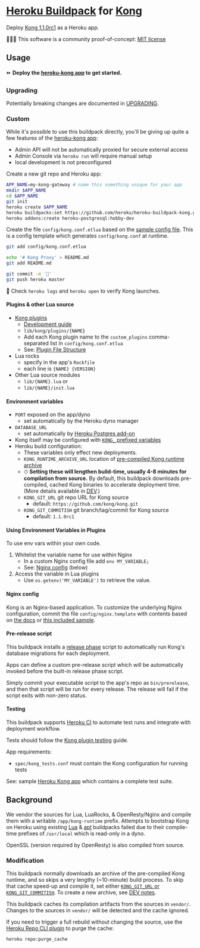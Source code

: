 [Heroku Buildpack](https://devcenter.heroku.com/articles/buildpacks) for [Kong](https://getkong.org/about/)
=========================

Deploy [Kong 1.1.0rc1](https://konghq.com) as a Heroku app.

🔬👩‍💻 This software is a community proof-of-concept: [MIT license](LICENSE)

Usage
-----

⏩ **Deploy the [heroku-kong app](https://github.com/heroku/heroku-kong) to get started.**

### Upgrading

Potentially breaking changes are documented in [UPGRADING](UPGRADING.md).

### Custom

While it's possible to use this buildpack directly, you'll be giving up quite a few features of the [heroku-kong app](https://github.com/heroku/heroku-kong):

* Admin API will not be automatically proxied for secure external access
* Admin Console via `heroku run` will require manual setup
* local development is not preconfigured

Create a new git repo and Heroku app:

```bash
APP_NAME=my-kong-gateway # name this something unique for your app
mkdir $APP_NAME
cd $APP_NAME
git init
heroku create $APP_NAME
heroku buildpacks:set https://github.com/heroku/heroku-buildpack-kong.git
heroku addons:create heroku-postgresql:hobby-dev
```

Create the file `config/kong.conf.etlua` based on the [sample config file](config/kong.conf.etlua.sample). This is a config template which generates `config/kong.conf` at runtime.

```bash
git add config/kong.conf.etlua

echo '# Kong Proxy' > README.md
git add README.md

git commit -m '🐒'
git push heroku master
```

🚀 Check `heroku logs` and `heroku open` to verify Kong launches.

#### Plugins & other Lua source

  * [Kong plugins](https://docs.konghq.com/hub/)
    * [Development guide](https://docs.konghq.com/1.0.x/plugin-development/)
    * `lib/kong/plugins/{NAME}`
    * Add each Kong plugin name to the `custom_plugins` comma-separated list in `config/kong.conf.etlua`
    * See: [Plugin File Structure](https://docs.konghq.com/1.0.x/plugin-development/file-structure/)
  * Lua rocks
    * specify in the app's `Rockfile`
    * each line is `{NAME} {VERSION}`
  * Other Lua source modules
    * `lib/{NAME}.lua` or
    * `lib/{NAME}/init.lua`

#### Environment variables

  * `PORT` exposed on the app/dyno
    * set automatically by the Heroku dyno manager
  * `DATABASE_URL`
    * set automatically by [Heroku Postgres add-on](https://elements.heroku.com/addons/heroku-postgresql)
  * Kong itself may be configured with [`KONG_` prefixed variables](https://docs.konghq.com/1.0.x/configuration/#environment-variables)
  * Heroku build configuration:
    * These variables only effect new deployments.
    * `KONG_RUNTIME_ARCHIVE_URL` location of [pre-compiled Kong runtime archive](DEV.md#pre-compiled-runtime-archive)
    * ⏱ **Setting these will lengthen build-time, usually 4-8 minutes for compilation from source.** By default, this buildpack downloads pre-compiled, cached Kong binaries to accelerate deployment time. (More details available in [DEV](DEV.md).)
    * `KONG_GIT_URL` git repo URL for Kong source
      * default: `https://github.com/kong/kong.git`
    * `KONG_GIT_COMMITISH` git branch/tag/commit for Kong source
      * default: `1.1.0rc1`


#### Using Environment Variables in Plugins

To use env vars within your own code.

  1. Whitelist the variable name for use within Nginx
     * In a custom Nginx config file add `env MY_VARIABLE;`
     * See: [Nginx config](#user-content-nginx-config) (below)
  2. Access the variable in Lua plugins
     * Use `os.getenv('MY_VARIABLE')` to retrieve the value.


#### Nginx config

Kong is an Nginx-based application. To customize the underlying Nginx configuration, commit the file `config/nginx.template` with contents based on [the docs](https://docs.konghq.com/1.0.x/configuration/#custom-nginx-templates) or [this included sample](config/nginx.template.sample).

#### Pre-release script

This buildpack installs a [release phase](https://devcenter.heroku.com/articles/release-phase) script to automatically run Kong's database migrations for each deployment.

Apps can define a custom pre-release script which will be automatically invoked before the built-in release phase script.

Simply commit your executable script to the app's repo as `bin/prerelease`, and then that script will be run for every release. The release will fail if the script exits with non-zero status.

#### Testing

This buildpack supports [Heroku CI](https://devcenter.heroku.com/articles/heroku-ci) to automate test runs and integrate with deployment workflow.

Tests should follow the [Kong plugin testing](https://docs.konghq.com/1.0.x/plugin-development/tests/) guide.

App requirements:

  * `spec/kong_tests.conf` must contain the Kong configuration for running tests

See: sample [Heroku Kong app](https://github.com/heroku/heroku-kong) which contains a complete test suite.

Background
----------
We vendor the sources for Lua, LuaRocks, & OpenResty/Nginx and compile them with a writable `/app/kong-runtime` prefix. Attempts to bootstrap Kong on Heroku using existing [Lua](https://github.com/leafo/heroku-buildpack-lua) & [apt](https://github.com/heroku/heroku-buildpack-apt) buildpacks failed due to their compile-time prefixes of `/usr/local` which is read-only in a dyno.

OpenSSL (version required by OpenResty) is also compiled from source.

### Modification

This buildpack normally downloads an archive of the pre-compiled Kong runtime, and so skips a very lengthy (~10-minute) build process. To skip that cache speed-up and compile it, set either [`KONG_GIT_URL` or `KONG_GIT_COMMITISH`](#user-content-environment-variables). To create a new archive, see [DEV notes](DEV.md#pre-compiled-runtime-archive).

This buildpack caches its compilation artifacts from the sources in `vendor/`. Changes to the sources in `vendor/` will be detected and the cache ignored.

If you need to trigger a full rebuild without changing the source, use the [Heroku Repo CLI plugin](https://github.com/heroku/heroku-repo) to purge the cache:

```bash
heroku repo:purge_cache
```
